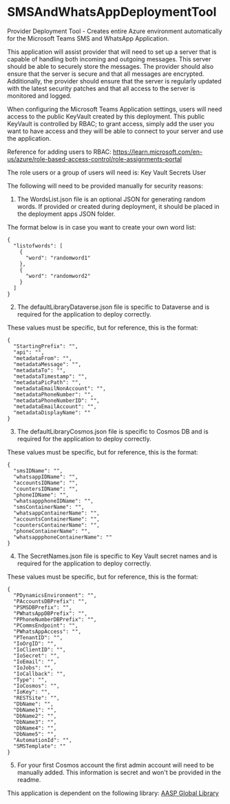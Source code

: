 # SMSAndWhatsAppDeploymentTool
Provider Deployment Tool - Creates entire Azure environment automatically for the Microsoft Teams SMS and WhatsApp Application.

This application will assist provider that will need to set up a server that is capable of handling both incoming and outgoing messages. This server should be able to securely store the messages. The provider should also ensure that the server is secure and that all messages are encrypted. Additionally, the provider should ensure that the server is regularly updated with the latest security patches and that all access to the server is monitored and logged.

When configuring the Microsoft Teams Application settings, users will need access to the public KeyVault created by this deployment. This public KeyVault is controlled by RBAC; to grant access, simply add the user you want to have access and they will be able to connect to your server and use the application.

Reference for adding users to RBAC: https://learn.microsoft.com/en-us/azure/role-based-access-control/role-assignments-portal

The role users or a group of users will need is: Key Vault Secrets User

The following will need to be provided manually for security reasons:

1. The WordsList.json file is an optional JSON for generating random words. If provided or created during deployment, it should be placed in the deployment apps JSON folder.

The format below is in case you want to create your own word list:
```
{
  "listofwords": [
    {
      "word": "randomword1"
    },
    {
      "word": "randomword2"
    }
  ]
}
```
2. The defaultLibraryDataverse.json file is specific to Dataverse and is required for the application to deploy correctly.

These values must be specific, but for reference, this is the format:
```
{
  "StartingPrefix": "",
  "api": "",
  "metadataFrom": "",
  "metadataMessage": "",
  "metadataTo": "",
  "metadataTimestamp": "",
  "metadataPicPath": "",
  "metadataEmailNonAccount": "",
  "metadataPhoneNumber": "",
  "metadataPhoneNumberID": "",
  "metadataEmailAccount": "",
  "metadataDisplayName": ""
}
```
3. The defaultLibraryCosmos.json file is specific to Cosmos DB and is required for the application to deploy correctly.

These values must be specific, but for reference, this is the format:
```
{
  "smsIDName": "",
  "whatsappIDName": "",
  "accountsIDName": "",
  "countersIDName": "",
  "phoneIDName": "",
  "whatsappphoneIDName": "",
  "smsContainerName": "",
  "whatsappContainerName": "",
  "accountsContainerName": "",
  "countersContainerName": "",
  "phoneContainerName": "",
  "whatsappphoneContainerName": ""
}
```

4. The SecretNames.json file is specific to Key Vault secret names and is required for the application to deploy correctly.

These values must be specific, but for reference, this is the format:
```
{
  "PDynamicsEnvironment": "",
  "PAccountsDBPrefix": "",
  "PSMSDBPrefix": "",
  "PWhatsAppDBPrefix": "",
  "PPhoneNumberDBPrefix": "",
  "PCommsEndpoint": "",
  "PWhatsAppAccess": "",
  "PTenantID": "",
  "IoOrgID": "",
  "IoClientID": "",
  "IoSecret": "",
  "IoEmail": "",
  "IoJobs": "",
  "IoCallback": "",
  "Type": "",
  "IoCosmos": "",
  "IoKey": "",
  "RESTSite": "",
  "DbName": "",
  "DbName1": "",
  "DbName2": "",
  "DbName3": "",
  "DbName4": "",
  "DbName5": "",
  "AutomationId": "",
  "SMSTemplate": ""
}
```

5. For your first Cosmos account the first admin account will need to be manually added.
This information is secret and won't be provided in the readme.

This application is dependent on the following library: [AASP Global Library](https://github.com/wrharper-AASP/AASPGlobalLibrary)
